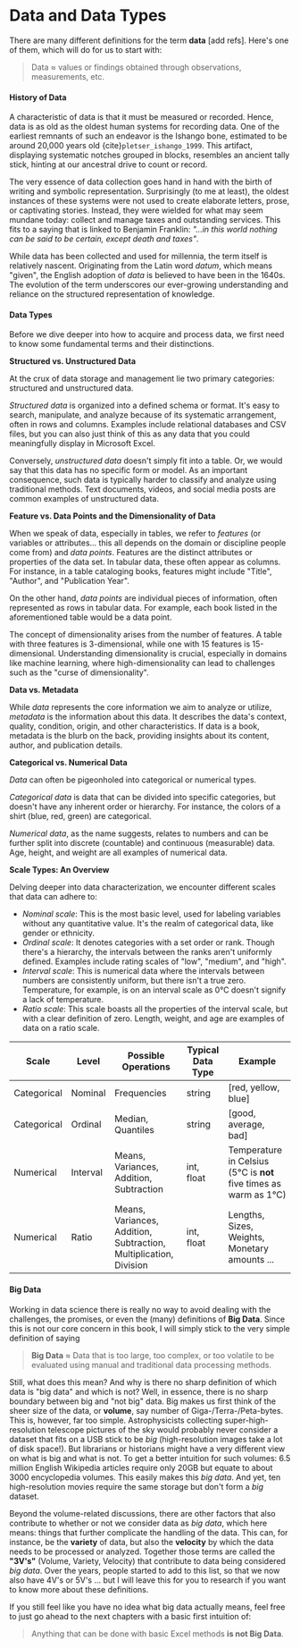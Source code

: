 # Data and Data Types

There are many different definitions for the term **data** [add refs]. Here's one of them, which will do for us to start with:

> Data ≈ values or findings obtained through observations, measurements, etc.

#### History of Data

A characteristic of data is that it must be measured or recorded. Hence, data is as old as the oldest human systems for recording data. One of the earliest remnants of such an endeavor is the Ishango bone, estimated to be around 20,000 years old {cite}`pletser_ishango_1999`. This artifact, displaying systematic notches grouped in blocks, resembles an ancient tally stick, hinting at our ancestral drive to count or record.

The very essence of data collection goes hand in hand with the birth of writing and symbolic representation. Surprisingly (to me at least), the oldest instances of these systems were not used to create elaborate letters, prose, or captivating stories. Instead, they were wielded for what may seem mundane today: collect and manage taxes and outstanding services. This fits to a saying that is linked to Benjamin Franklin: *"...in this world nothing can be said to be certain, except death and taxes"*.

While data has been collected and used for millennia, the term itself is relatively nascent. Originating from the Latin word *datum*, which means "given", the English adoption of *data* is believed to have been in the 1640s. The evolution of the term underscores our ever-growing understanding and reliance on the structured representation of knowledge.

#### Data Types

Before we dive deeper into how to acquire and process data, we first need to know some fundamental terms and their distinctions. 

**Structured vs. Unstructured Data**

At the crux of data storage and management lie two primary categories: structured and unstructured data.

*Structured data* is organized into a defined schema or format. It's easy to search, manipulate, and analyze because of its systematic arrangement, often in rows and columns. Examples include relational databases and CSV files, but you can also just think of this as any data that you could meaningfully display in Microsoft Excel. 

Conversely, *unstructured data* doesn't simply fit into a table. Or, we would say that this data has no specific form or model. As an important consequence, such data is typically harder to classify and analyze using traditional methods. Text documents, videos, and social media posts are common examples of unstructured data.

**Feature vs. Data Points and the Dimensionality of Data**

When we speak of data, especially in tables, we refer to *features* (or variables or attributes... this all depends on the domain or discipline people come from) and *data points*. Features are the distinct attributes or properties of the data set. In tabular data, these often appear as columns. For instance, in a table cataloging books, features might include "Title", "Author", and "Publication Year".

On the other hand, *data points* are individual pieces of information, often represented as rows in tabular data. For example, each book listed in the aforementioned table would be a data point.

The concept of dimensionality arises from the number of features. A table with three features is 3-dimensional, while one with 15 features is 15-dimensional. Understanding dimensionality is crucial, especially in domains like machine learning, where high-dimensionality can lead to challenges such as the "curse of dimensionality".

**Data vs. Metadata**

While *data* represents the core information we aim to analyze or utilize, *metadata* is the information about this data. It describes the data's context, quality, condition, origin, and other characteristics. If data is a book, metadata is the blurb on the back, providing insights about its content, author, and publication details.

**Categorical vs. Numerical Data**

*Data* can often be pigeonholed into categorical or numerical types.

*Categorical data* is data that can be divided into specific categories, but doesn't have any inherent order or hierarchy. For instance, the colors of a shirt (blue, red, green) are categorical.

*Numerical data*, as the name suggests, relates to numbers and can be further split into discrete (countable) and continuous (measurable) data. Age, height, and weight are all examples of numerical data.

**Scale Types: An Overview**

Delving deeper into data characterization, we encounter different scales that data can adhere to:

- *Nominal scale*: This is the most basic level, used for labeling variables without any quantitative value. It's the realm of categorical data, like gender or ethnicity.
- *Ordinal scale*: It denotes categories with a set order or rank. Though there's a hierarchy, the intervals between the ranks aren't uniformly defined. Examples include rating scales of "low", "medium", and "high".
- *Interval scale*: This is numerical data where the intervals between numbers are consistently uniform, but there isn't a true zero. Temperature, for example, is on an interval scale as 0°C doesn't signify a lack of temperature.
- *Ratio scale*: This scale boasts all the properties of the interval scale, but with a clear definition of zero. Length, weight, and age are examples of data on a ratio scale.

| Scale       | Level    | Possible Operations                                          | Typical Data Type | Example                                                      |
| ----------- | -------- | ------------------------------------------------------------ | ----------------- | ------------------------------------------------------------ |
| Categorical | Nominal  | Frequencies                                                  | string            | [red, yellow, blue]                                          |
| Categorical | Ordinal  | Median, Quantiles                                            | string            | [good, average, bad]                                         |
| Numerical   | Interval | Means, Variances, Addition, Subtraction                      | int, float        | Temperature in Celsius (5°C is **not** five times as warm as 1°C) |
| Numerical   | Ratio    | Means, Variances, Addition, Subtraction, Multiplication, Division | int, float        | Lengths, Sizes, Weights, Monetary amounts ...                |

#### Big Data

Working in data science there is really no way to avoid dealing with the challenges, the promises, or even the (many) definitions of **Big Data**. Since this is not our core concern in this book, I will simply stick to the very simple definition of saying 

> **Big Data** ≈ Data that is too large, too complex, or too volatile to be evaluated using manual and traditional data processing methods.

Still, what does this mean? And why is there no sharp definition of which data is "big data" and which is not? Well, in essence, there is no sharp boundary between big and "not big" data. Big makes us first think of the sheer size of the data, or **volume**, say number of Giga-/Terra-/Peta-bytes. This is, however, far too simple. Astrophysicists collecting super-high-resolution telescope pictures of the sky would probably never consider a dataset that fits on a USB stick to be *big* (high-resolution images take a lot of disk space!). But librarians or historians might have a very different view on what is big and what is not. To get a better intuition for such volumes: 6.5 million English Wikipedia articles require only 20GB but equate to about 3000 encyclopedia volumes. This easily makes this *big data*. And yet, ten high-resolution movies require the same storage but don't form a *big* dataset.

Beyond the volume-related discussions, there are other factors that also contribute to whether or not we consider data as *big data*, which here means: things that further complicate the handling of the data. This can, for instance, be the **variety** of data, but also the **velocity** by which the data needs to be processed or analyzed. Together those terms are called the **"3V's"** (Volume, Variety, Velocity) that contribute to data being considered *big data*. Over the years, people started to add to this list, so that we now also have 4V's or 5V's ... but I will leave this for you to research if you want to know more about these definitions.

If you still feel like you have no idea what big data actually means, feel free to just go ahead to the next chapters with a basic first intuition of: 

> Anything that can be done with basic Excel methods **is not Big Data**.

